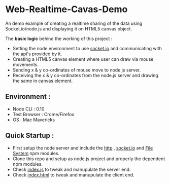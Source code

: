Web-Realtime-Cavas-Demo
=======================

An demo example of creating a realtime sharing of the data using Socket.io/node.js and displaying it on HTML5 canvas object.

The **basic logic** behind the working of this project :
* Setting the node environment to use [socket.io](http://socket.io/) and communicating with the api's provided by it.
* Creating a HTML5 canvas element where user can draw via mouse movements.
* Sending x & y co-ordinates of mouse move to node.js server.
* Receiving the x & y co-ordinates from the node.js server and drawing the same in canvas element.

## Environment :
* Node CLI : 0.10
* Test Browser : Crome/Firefox
* OS : Mac Mavericks

## Quick Startup :
* First setup the node server and include the [http](http://nodejs.org/api/http.html) , [socket.io](http://socket.io/#how-to-use) and [File System](http://nodejs.org/api/fs.html) npm modules.
* Clone this repo and setup as node.js project and properly the dependent npm modules.
* Check [index.js](https://github.com/sumitkothari/Web-Realtime-Cavas-Demo/blob/master/index.js) to tweak and manupulate the server end.
* Check [index.html](https://github.com/sumitkothari/Web-Realtime-Cavas-Demo/blob/master/index.html) to tweak and manupulate the client end.
